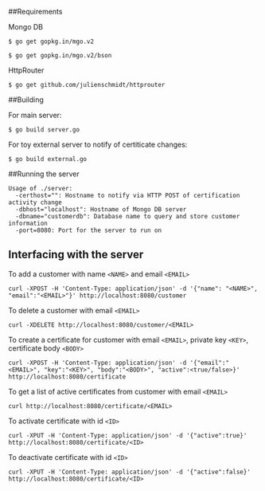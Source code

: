 ##Requirements


Mongo DB

```
$ go get gopkg.in/mgo.v2   
```
```
$ go get gopkg.in/mgo.v2/bson
```

HttpRouter

```
$ go get github.com/julienschmidt/httprouter
```

##Building

For main server:  
```
$ go build server.go
```

For toy external server to notify of certiticate changes:  
```
$ go build external.go
```

##Running the server

```
Usage of ./server:   
  -certhost="": Hostname to notify via HTTP POST of certification activity change    
  -dbhost="localhost": Hostname of Mongo DB server    
  -dbname="customerdb": Database name to query and store customer information    
  -port=8080: Port for the server to run on    
```

## Interfacing with the server

To add a customer with name `<NAME>` and email `<EMAIL>`

```
curl -XPOST -H 'Content-Type: application/json' -d '{"name": "<NAME>", "email":"<EMAIL>"}' http://localhost:8080/customer
```

To delete a customer with email `<EMAIL>`

```
curl -XDELETE http://localhost:8080/customer/<EMAIL>
```

To create a certificate for customer with email `<EMAIL>`, private key `<KEY>`, certificate body `<BODY>`

```
curl -XPOST -H 'Content-Type: application/json' -d '{"email":"<EMAIL>", "key":"<KEY>", "body":"<BODY>", "active":<true/false>}' http://localhost:8080/certificate
```

To get a list of active certificates from customer with email `<EMAIL>`

```
curl http://localhost:8080/certificate/<EMAIL>
```

To activate certificate with id `<ID>`

```
curl -XPUT -H 'Content-Type: application/json' -d '{"active":true}' http://localhost:8080/certificate/<ID>   
```

To deactivate certificate with id `<ID>`

```
curl -XPUT -H 'Content-Type: application/json' -d '{"active":false}' http://localhost:8080/certificate/<ID>   
```

